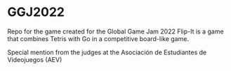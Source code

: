 # GGJ2022
Repo for the game created for the Global Game Jam 2022
Flip-It is a game that combines Tetris with Go in a competitive board-like game.

Special mention from the judges at the Asociación de Estudiantes de Videojuegos (AEV)
